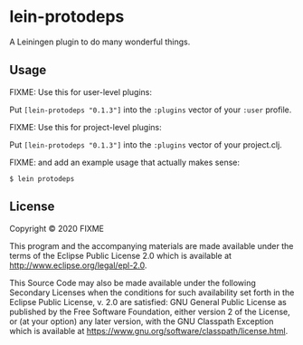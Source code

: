 # lein-protodeps

A Leiningen plugin to do many wonderful things.

## Usage

FIXME: Use this for user-level plugins:

Put `[lein-protodeps "0.1.3"]` into the `:plugins` vector of your `:user`
profile.

FIXME: Use this for project-level plugins:

Put `[lein-protodeps "0.1.3"]` into the `:plugins` vector of your project.clj.

FIXME: and add an example usage that actually makes sense:

    $ lein protodeps

## License

Copyright © 2020 FIXME

This program and the accompanying materials are made available under the
terms of the Eclipse Public License 2.0 which is available at
http://www.eclipse.org/legal/epl-2.0.

This Source Code may also be made available under the following Secondary
Licenses when the conditions for such availability set forth in the Eclipse
Public License, v. 2.0 are satisfied: GNU General Public License as published by
the Free Software Foundation, either version 2 of the License, or (at your
option) any later version, with the GNU Classpath Exception which is available
at https://www.gnu.org/software/classpath/license.html.
